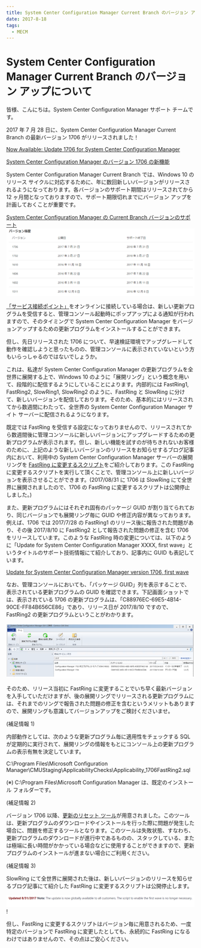 ```yaml
---
title: System Center Configuration Manager Current Branch のバージョン アップについて
date: 2017-8-18
tags:
  - MECM
---
```


# System Center Configuration Manager Current Branch のバージョン アップについて

皆様、こんにちは。System Center Configuration Manager サポート チームです。

2017 年 7 月 28 日に、System Center Configuration Manager Current Branch の最新バージョン 1706 がリリースされました！


[Now Available: Update 1706 for System Center Configuration Manager](https://techcommunity.microsoft.com/t5/configuration-manager-archive/now-available-update-1706-for-system-center-configuration/ba-p/274258)

[System Center Configuration Manager のバージョン 1706 の新機能](https://docs.microsoft.com/ja-jp/mem/configmgr/core/plan-design/changes/whats-new-in-version-1706)


System Center Configuration Manager Current Branch では、Windows 10 のリリース サイクルに対応するために、年に数回新しいバージョンがリリースされるようになっております。各バージョンのサポート期間はリリースされてから 12 ヶ月間となっておりますので、サポート期限切れまでにバージョン アップを計画しておくことが重要です。


[System Center Configuration Manager の Current Branch バージョンのサポート](https://docs.microsoft.com/ja-jp/mem/configmgr/core/servers/manage/current-branch-versions-supported)
![](./20170818_01/20170818_01_01.png)

[「サービス接続ポイント」](https://docs.microsoft.com/ja-jp/mem/configmgr/core/servers/deploy/configure/about-the-service-connection-point)をオンラインに接続している場合は、新しい更新プログラムを受信すると、管理コンソール起動時にポップアップによる通知が行われますので、そのタイミングで System Center Configuration Manager  をバージョンアップするための更新プログラムをインストールすることができます。

但し、先日リリースされた 1706 について、早速検証環境でアップグレードして動作を確認しようと思ったものの、管理コンソールに表示されていないという方もいらっしゃるのではないでしょうか。



これは、私達が System Center Configuration Manager の更新プログラムを全世界に展開する上で、Windows 10 のように「展開リング」という概念を用いて、段階的に配信するようにしていることによります。内部的には FastRing1, FastRing2, SlowRing1, SlowRing2 のように、FastRing と SlowRing に分けて、新しいバージョンを配信しております。そのため、基本的にはリリースされてから数週間にわたって、全世界の System Center Configuration Manager サイト サーバーに配信されるようになります。



既定では FastRing を受信する設定になっておりませんので、リリースされてから数週間後に管理コンソールに新しいバージョンにアップグレードするための更新プログラムが表示されます。但し、新しい機能を試すのが待ちきれないお客様のために、上記のような新しいバージョンのリリースをお知らせするブログ記事内において、利用中の System Center Configuration Manager サーバーの展開リングを [FastRing に変更するスクリプト](https://gallery.technet.microsoft.com/ConfigMgr-1706-Enable-9dd40f68)をご紹介しております。この FastRing に変更するスクリプトを実行して頂くことで、管理コンソール上に新しいバージョンを表示させることができます。(2017/08/31 に 1706 は SlowRing にて全世界に展開されましたので、1706 の FastRing に変更するスクリプトは公開停止しました。)



また、更新プログラムにはそれぞれ固有のパッケージ GUID が割り当てられており、同じバージョンでも展開リング毎に GUID や修正内容が異なっております。例えば、1706 では 2017/7/28 の FastRing1 のリリース後に報告された問題があり、その後 2017/8/10 に FastRing2 として報告された問題の修正を含む 1706 をリリースしています。このような FastRing 時の変更については、以下のように「Update for System Center Configuration Manager XXXX, first wave」というタイトルのサポート技術情報にて紹介しており、記事内に GUID も表記しています。


[Update for System Center Configuration Manager version 1706, first wave](https://support.microsoft.com/ja-jp/help/4039380/update-for-system-center-configuration-manager-version-1706-first-wave)


なお、管理コンソールにおいても、「パッケージ GUID」列を表示することで、表示されている更新プログラムの GUID を確認できます。下記画面ショットでは、表示されている 1706 の更新プログラムは、「C88976EC-69E5-4B14-90CE-FF84B656CE86」であり、リリース日が 2017/8/10 ですので、FastRing2 の更新プログラムということがわかります。

![](./20170818_01/20170818_01_02.png)

そのため、リリース当初に FastRing に変更することでいち早く最新バージョンを入手していただけますが、後の展開リングでリリースされる更新プログラムには、それまでのリングで報告された問題の修正を含むというメリットもありますので、展開リングも意識してバージョンアップをご検討くださいませ。

 

(補足情報 1)

内部動作としては、次のような更新プログラム毎に適用性をチェックする SQL が定期的に実行されて、展開リングの情報をもとにコンソール上の更新プログラムの表示有無を決定しています。

C:\Program Files\Microsoft Configuration Manager\CMUStaging\ApplicabilityChecks\Applicability_1706FastRing2.sql

(※) C:\Program Files\Microsoft Configuration Manager は、既定のインストール フォルダーです。



(補足情報 2)

バージョン 1706 以降、[更新のリセット ツール](https://docs.microsoft.com/ja-jp/mem/configmgr/core/servers/manage/update-reset-tool)が用意されました。このツールは、更新プログラムのダウンロードやインストールを行った際に問題が発生した場合に、問題を修正するツールとなります。このツールは失敗状態、すなわち、更新プログラムのダウンロードが進行中であるものの、スタックしている、または極端に長い時間がかかっている場合などに使用することができますので、更新プログラムのインストールが進まない場合にご利用ください。

 

(補足情報 3)

SlowRing にて全世界に展開された後は、新しいバージョンのリリースを知らせるブログ記事にて紹介した FastRing に変更するスクリプトは公開停止します。

![](./20170818_01/20170818_01_03.png)
!

但し、FastRing に変更するスクリプトはバージョン毎に用意されるため、一度特定のバージョンで FastRing に変更したとしても、永続的に FastRing になるわけではありませんので、その点はご安心ください。

